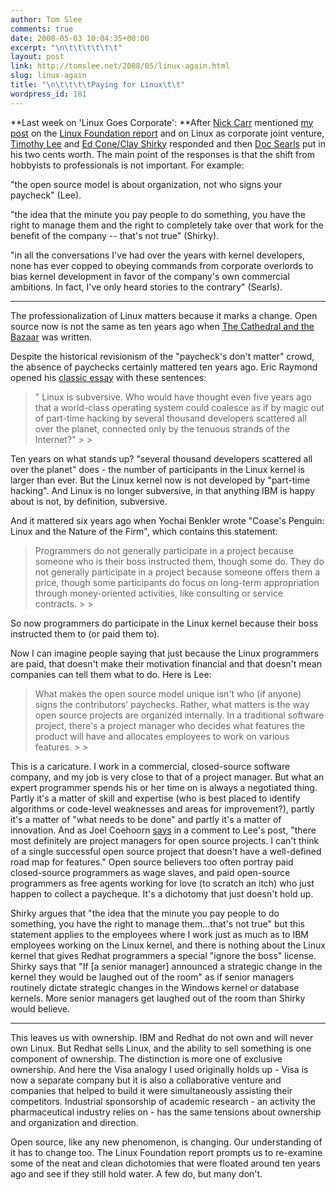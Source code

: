 ```yaml
---
author: Tom Slee
comments: true
date: 2008-05-03 10:04:35+00:00
excerpt: "\n\t\t\t\t\t\t"
layout: post
link: http://tomslee.net/2008/05/linux-again.html
slug: linux-again
title: "\n\t\t\t\tPaying for Linux\t\t"
wordpress_id: 181
---
```



				

**Last week on 'Linux Goes Corporate': **After [Nick Carr](http://www.roughtype.com/archives/2008/04/open_source_as_1.php) mentioned [my post](http://whimsley.typepad.com/whimsley/2008/04/linux-grows-up.html) on the [Linux Foundation report](http://www.linux-foundation.org/publications/linuxkerneldevelopment.php) and on Linux as corporate joint venture, [Timothy Lee](http://techdirt.com/articles/20080423/082724929.shtml) and [Ed Cone/Clay Shirky](http://blogs.cioinsight.com/knowitall/content001/decoding_the_professionalization_of_linux.html) responded and then [Doc Searls](http://www.linuxjournal.com/content/linux-now-slave-corporate-masters) put in his two cents worth. The main point of the responses is that the shift from hobbyists to professionals is not important. For example:  





"the open source model is about organization, not who signs your paycheck" (Lee).




"the idea that the minute you pay people to do something, you have the right to manage them and the right to completely take over that work for the benefit of the company -- that's not true" (Shirky). 




"in all the conversations I've had over the years with kernel
developers, none has ever copped to obeying commands from corporate
overlords to bias kernel development in favor of the company's own
commercial ambitions. In fact, I've only heard stories to the contrary" (Searls).




* * *




The professionalization of Linux matters because it marks a change. Open source now is not the same as ten years ago when [The Cathedral and the Bazaar](http://www.firstmonday.org/issues/issue3_3/raymond/) was written.




Despite the historical revisionism of the "paycheck's don't matter" crowd, the absence of paychecks certainly mattered ten years ago. Eric Raymond opened his [classic essay](http://www.firstmonday.org/issues/issue3_3/raymond/) with these sentences:

<blockquote>"
Linux is subversive. Who would have thought even five years ago that
a world-class operating system could coalesce as if by magic out of
part-time hacking by several thousand developers scattered all over
the planet, connected only by the tenuous strands of the Internet?"
> 
> </blockquote>

Ten years on what stands up? "several thousand developers scattered all over the planet" does - the number of participants in the Linux kernel is larger than ever. But the Linux kernel now is not developed by "part-time hacking". And Linux is no longer subversive, in that anything IBM is happy about is not, by definition, subversive.




And it mattered six years ago when Yochai Benkler wrote "Coase's Penguin: Linux and the Nature of the Firm", which contains this statement:

<blockquote>Programmers do not generally participate in a project because someone who is their boss instructed them, though some do. They do not generally participate in a project because someone offers them a price, though some participants do focus on long-term appropriation through money-oriented activities, like consulting or service contracts. 
> 
> </blockquote>

So now programmers do participate in the Linux kernel because their boss instructed them to (or paid them to). 




Now I can imagine people saying that just because the Linux programmers are paid, that doesn't make their motivation financial and that doesn't mean companies can tell them what to do. Here is Lee:

<blockquote>What makes the open source model unique isn't who (if anyone) signs the
contributors' paychecks. Rather, what matters is the way open source
projects are organized internally. In a traditional software project,
there's a project manager who decides what features the product will
have and allocates employees to work on various features.
> 
> </blockquote>

This is a caricature. I work in a commercial, closed-source software company, and my job is very close to that of a project manager. But what an expert programmer spends his or her time on is always a negotiated thing. Partly it's a matter of skill and expertise (who is best placed to identify algorithms or code-level weaknesses and areas for improvement?), partly it's a matter of "what needs to be done" and partly it's a matter of innovation. And as Joel Coehoorn [says](http://techdirt.com/article.php?sid=20080423/082724929#c13) in a comment to Lee's post, "there most definitely are project managers for open source projects. I
can't think of a single successful open source project that doesn't
have a well-defined road map for features." Open source believers too often portray paid closed-source programmers as wage slaves, and paid open-source programmers as free agents working for love (to scratch an itch) who just happen to collect a paycheque. It's a dichotomy that just doesn't hold up.




Shirky argues that "the idea that the minute you pay people to do something, you have the right to manage them...that's not true" but this statement applies to the employees where I work just as much as to IBM employees working on the Linux kernel, and there is nothing about the Linux kernel that gives Redhat programmers a special "ignore the boss" license. Shirky says that "If [a senior manager] announced a strategic change in the kernel they would be laughed out of the room" as if senior managers routinely dictate strategic changes in the Windows kernel or database kernels. More senior managers get laughed out of the room than Shirky would believe.

* * *




This leaves us with ownership. IBM and Redhat do not own and will never own Linux. But Redhat sells Linux, and the ability to sell something is one component of ownership. The distinction is more one of exclusive ownership. And here the Visa analogy I used originally holds up - Visa is now a separate company but it is also a collaborative venture and companies that helped to build it were simultaneously assisting their competitors. Industrial sponsorship of academic research - an activity the pharmaceutical industry relies on - has the same tensions about ownership and organization and direction. 




Open source, like any new phenomenon, is changing. Our understanding of it has to change too. The Linux Foundation report prompts us to re-examine some of the neat and clean dichotomies that were floated around ten years ago and see if they still hold water. A few do, but many don't.


		
